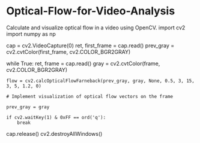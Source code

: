 # Optical-Flow-for-Video-Analysis
Calculate and visualize optical flow in a video using OpenCV.
import cv2
import numpy as np

cap = cv2.VideoCapture(0)
ret, first_frame = cap.read()
prev_gray = cv2.cvtColor(first_frame, cv2.COLOR_BGR2GRAY)

while True:
    ret, frame = cap.read()
    gray = cv2.cvtColor(frame, cv2.COLOR_BGR2GRAY)

    flow = cv2.calcOpticalFlowFarneback(prev_gray, gray, None, 0.5, 3, 15, 3, 5, 1.2, 0)

    # Implement visualization of optical flow vectors on the frame

    prev_gray = gray

    if cv2.waitKey(1) & 0xFF == ord('q'):
        break

cap.release()
cv2.destroyAllWindows()

